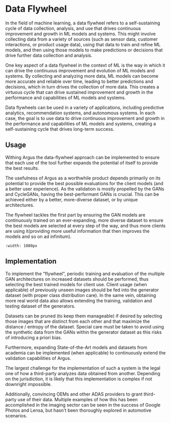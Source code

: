 # Data Flywheel

In the field of machine learning, a data flywheel refers to a self-sustaining cycle of data collection, analysis, and use that drives continuous improvement and growth in ML models and systems. This might involve collecting data from a variety of sources (such as sensor data, customer interactions, or product usage data), using that data to train and refine ML models, and then using those models to make predictions or decisions that drive further data collection and analysis.

One key aspect of a data flywheel in the context of ML is the way in which it can drive the continuous improvement and evolution of ML models and systems. By collecting and analyzing more data, ML models can become more accurate and reliable over time, leading to better predictions and decisions, which in turn drives the collection of more data. This creates a virtuous cycle that can drive sustained improvement and growth in the performance and capabilities of ML models and systems.

Data flywheels can be used in a variety of applications, including predictive analytics, recommendation systems, and autonomous systems. In each case, the goal is to use data to drive continuous improvement and growth in the performance and capabilities of ML models and systems, creating a self-sustaining cycle that drives long-term success.

## Usage 

Withing Argus the data-flywheel approach can be implemented to ensure that each use of the tool further expands the potential of itself to provide the best results. 

The usefulness of Argus as a worthwhile product depends primarily on its potential to provide the best possible evaluations for the client models (and a better user experience). As the validation is mostly propelled by the GANs and CycleGANs, having the best-performant GANs is crucial. This can be achieved either by a better, more-diverse dataset, or by unique architectures. 

The flywheel tackles the first part by ensuring the GAN models are continuously trained on an ever-expanding, more diverse dataset to ensure the best models are selected at every step of the way, and thus more clients are using it(providing more useful information that then improves the models and so on ad infinitum).


```{image} ../_static/sample_flywheel.png
:width: 1080px
```

## Implementation

To implement the "flywheel", periodic training and evaluation of the multiple GAN architectures on increased datasets should be performed, thus selecting the best trained models for client use. Client usage (when applicable) of previously unseen images should be fed into the generator dataset (with proper class distribution care). In the same vein, obtaining more real world data also allows extending the training, validation and testing dataset of the generators.

Datasets can be pruned (to keep them manageable) if desired by selecting those images that are distinct from each other and that maximize the distance / entropy of the dataset. Special care must be taken to avoid using the synthetic data from the GANs within the generator dataset as this risks of introducing a priori bias.

Furthermore, expanding State-of-the-Art models and datasets from academia can be implemented (when applicable) to continuously extend the validation capabilities of Argus. 

The largest challenge for the implementation of such a system is the legal one of how a third-party analyzes data obtained from another. Depending on the jurisdiction, it is likely that this implementation is complex if not downright impossible.

Additionally, convincing OEMs and other ADAS providers to grant third-party use of their data. Multiple examples of how this has been accomplished in the imaging sector can be seen in the success of Google Photos and Lensa, but hasn't been thoroughly explored in automotive scenarios.